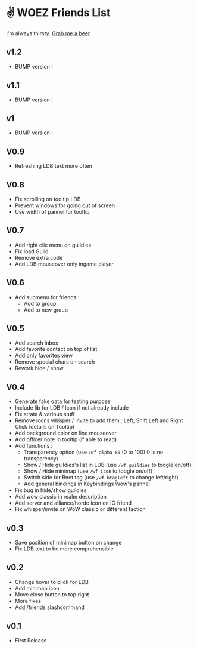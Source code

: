 # :v: WOEZ Friends List

I'm always thirsty. [Grab me a beer](https://www.buymeacoffee.com/wootzee).


## v1.2
- BUMP version !

## v1.1
- BUMP version !

## v1
- BUMP version !

## V0.9
- Refreshing LDB text more often

## V0.8
- Fix scrolling on tooltip LDB
- Prevent windows for going out of screen
- Use width of pannel for tooltip

## V0.7
- Add right clic menu on guildies
- Fix load Guild
- Remove extra code
- Add LDB mouseover only ingame player

## V0.6
- Add submenu for friends :
  - Add to group
  - Add to new group

## V0.5
- Add search inbox
- Add favorite contact on top of list
- Add only favorites view
- Remove special chars on search
- Rework hide / show

## V0.4
- Generate fake data for testing purpose
- Include lib for LDB / Icon if not already include
- Fix strata & various stuff
- Remove icons whisper / invite to add them : Left, Shift Left and Right Click (details on Tooltip)
- Add background color on line mouseover
- Add officer note in tooltip (if able to read)
- Add functions :
  - Transparency option (use `/wf alpha 80` (0 to 100) 0 is no transparency)
  - Show / Hide guildies's list in LDB (use `/wf guildies` to toogle on/off)
  - Show / Hide minimap (use `/wf icon` to toogle on/off)
  - Switch side for Bnet tag (use `/wf btagleft` to change left/right)
  - Add general bindings in Keybindings Wow's pannel
- Fix bug in hide/show guildies
- Add wow classic in realm description
- Add server and alliance/horde icon on IG friend
- Fix whisper/invite on WoW classic or different faction

## v0.3
- Save position of minimap button on change
- Fix LDB text to be more comprehensible

## v0.2
- Change hover to click for LDB
- Add minimap icon
- Move close button to top right
- More fixes
- Add /friends slashcommand

## v0.1
- First Release
